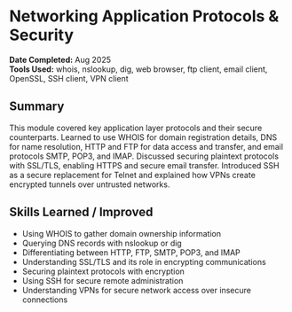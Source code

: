 # Networking Application Protocols & Security

**Date Completed:** Aug 2025  
**Tools Used:** whois, nslookup, dig, web browser, ftp client, email client, OpenSSL, SSH client, VPN client

## Summary
This module covered key application layer protocols and their secure counterparts. Learned to use WHOIS for domain registration details, DNS for name resolution, HTTP and FTP for data access and transfer, and email protocols SMTP, POP3, and IMAP. Discussed securing plaintext protocols with SSL/TLS, enabling HTTPS and secure email transfer. Introduced SSH as a secure replacement for Telnet and explained how VPNs create encrypted tunnels over untrusted networks.

## Skills Learned / Improved
- Using WHOIS to gather domain ownership information
- Querying DNS records with nslookup or dig
- Differentiating between HTTP, FTP, SMTP, POP3, and IMAP
- Understanding SSL/TLS and its role in encrypting communications
- Securing plaintext protocols with encryption
- Using SSH for secure remote administration
- Understanding VPNs for secure network access over insecure connections
